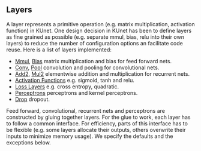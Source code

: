 ## Layers

A layer represents a primitive operation (e.g. matrix multiplication,
activation function) in KUnet.  One design decision in KUnet has been
to define layers as fine grained as possible (e.g. separate mmul,
bias, relu into their own layers) to reduce the number of
configuration options an facilitate code reuse.  Here is a list of
layers implemented:

* [Mmul](https://github.com/denizyuret/KUnet.jl/blob/master/src/mmul.jl), [Bias](https://github.com/denizyuret/KUnet.jl/blob/master/src/bias.jl) matrix multiplication and bias for feed forward nets.
* [Conv](https://github.com/denizyuret/KUnet.jl/blob/master/src/conv.jl), [Pool](https://github.com/denizyuret/KUnet.jl/blob/master/src/pool.jl) convolution and pooling for convolutional nets.
* [Add2](https://github.com/denizyuret/KUnet.jl/blob/master/src/add2.jl), [Mul2](https://github.com/denizyuret/KUnet.jl/blob/master/src/mul2.jl) elementwise addition and multiplication for recurrent nets.
* [Activation Functions](actf.md) e.g. sigmoid, tanh and relu.
* [Loss Layers](loss.md) e.g. cross entropy, quadratic.
* [Perceptrons](perceptron.md) perceptrons and kernel perceptrons.
* [Drop](https://github.com/denizyuret/KUnet.jl/blob/master/src/drop.jl) dropout.

Feed forward, convolutional, recurrent nets and perceptrons are
constructed by gluing together layers.  For the glue to work, each
layer has to follow a common interface.  For efficiency, parts of this
interface has to be flexible (e.g. some layers allocate their outputs,
others overwrite their inputs to minimize memory usage).  We specify
the defaults and the exceptions below.

